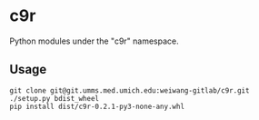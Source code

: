 c9r
===

Python modules under the "c9r" namespace.

## Usage

```
git clone git@git.umms.med.umich.edu:weiwang-gitlab/c9r.git
./setup.py bdist_wheel
pip install dist/c9r-0.2.1-py3-none-any.whl
```
